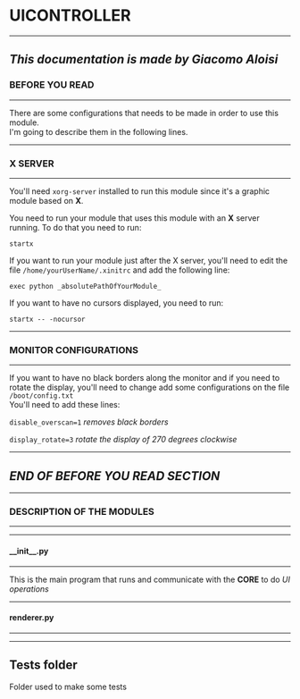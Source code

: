 # UICONTROLLER
---
_This documentation is made by Giacomo Aloisi_
---

### BEFORE YOU READ
---
There are some configurations that needs to be made in order to
use this module.  
I'm going to describe them in the following lines.

----
### X SERVER
---
You'll need `xorg-server` installed to run this module since it's
a graphic module based on **X**.

You need to run your module that uses this module with an **X** server running.
To do that you need to run:

`startx`

If you want to run your module just after the X server, you'll need to edit
the file `/home/yourUserName/.xinitrc` and add the following line:

`exec python _absolutePathOfYourModule_`

If you want to have no cursors displayed, you need to run:

`startx -- -nocursor`

---
### MONITOR CONFIGURATIONS
---
If you want to have no black borders along the monitor and if you need
to rotate the display, you'll need to change add some configurations on
the file `/boot/config.txt`  
You'll need to add these lines:

`disable_overscan=1` 		_removes black borders_

`display_rotate=3`		_rotate the display of 270 degrees clockwise_

---
_END OF BEFORE YOU READ SECTION_
---


---
### DESCRIPTION OF THE MODULES
---

---
#### \_\_init\_\_.py
---
This is the main program that runs and communicate with the **CORE** to do _UI operations_

---
#### renderer.py
---

---
Tests folder
---
Folder used to make some tests
